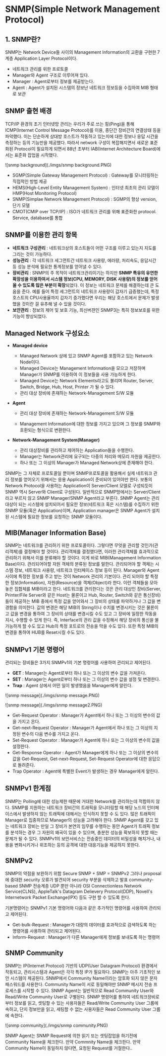 # SNMP(Simple Network Management Protocol)

## 1. SNMP란?

SNMP는 Network Device들 사이의 Management Information의 교환을 구현한 7계층 Application Layer Protocol이다.

- 네트워크 관리를 위한 프로토콜
- Manager와 Agent 구조로 이루어져 있다.
- Manager : Agent로부터 정보를 제공받는다.
- Agent : Agent가 설치된 시스템의 정보난 네트워크 정보등을 수집하여 MIB 형태로 보관

## SNMP 출현 배경

TCP/IP 환경의 초기 인터넷망 관리는 우리가 주로 쓰는 핑(Ping)을 통해 ICMP(Internet Control Message Protocol)를 이용, 종단간 장비간의 연결상태 등을 파악했다. 이는 단순하게 상대방 호스트가 작동하고 있는지에 대한 정보나 응답 시간을 측정하는 등의 기능만을 제공했다. 따라서 network 구성이 복잡해지면서 새로운 표준화된 Protocol이 필요하게 되면서 88년 초부터 IAB(Internet Architecture Board)에서는 표준화 잡업을 시작했다.

![snmp background](./imgs/snmp background.PNG)

- SGMP(Simple Gateway Management Protocol) : Gateway를 모니터링하는 직접적인 방법 제공
- HEMS(High-Level Entity Management System) : 인터넷 최초의 관리 모델이 HMP(Host Monitoring Protocol)
- SNMP(Simplae Network Management Protocol) : SGMP의 향상 version, 단기 모델
- CMOT(CMIP over TCP/IP) : ISO가 네트워크 관리를 위해 표준화한 protocol. Service, database를 통합

 ## SNMP를 이용한 관리 항목

- **네트워크 구성관리** : 네트워크상의 호스트들이 어떤 구조를 이루고 있는지 지도를 그리는 것이 가능하다.
- **성능관리** : 각 네트워크 세그먼트간 네트워크 사용량, 에러량, 처리속도, 응답시간 등 성능 분석에 필요한 통계정보를 얻어낼 수 있다.
- **장비관리** : SNMP의 주 목적이 네트워크관리이기는 하지만 **SNMP 특유의 유연한 확장성을 이용하여서 시스템 정보(CPU, MEMORY, DISK 사용량)의 정보를 얻어올 수 있도록 많은 부분이 확장**되었다. 이 정보는 네트워크 문제를 해결하는데 큰 도움을 준다. 예를 들어 특정 세그먼트의 네트워크 사용량이 갑자기 급증했는데, 특정 호스트의 CPU사용율까지 갑자기 증가했다면 우리는 해당 호스트에서 문제가 발생했을 것이란 걸 유추해 낼 수 있을 것이다.
- **보안관리** : 정보의 제어 및 보호 기능, 최신버젼인 SNMP3는 특히 정보보호를 위한 기능이 향상되었다.

## Managed Network 구성요소

- **Managed device**

  - Managed Network 상에 있고 SNMP Agent를 포함하고 있는 Network Node이다.
  - Managed Device는 Management Information을 모으고 저장하며 Manager가 SNMP를 이용하여 이 정보들을 사용 가능하게 한다.
  - Managed Device는 Network Elements라고도 불리며 Router, Server, Switch, Bridge, Hub, Host, Printer 가 될 수 있다.
  - 관리 대상 장비에 존재하는 Network-Management S/W 모듈

- **Agent**

  - 관리 대상 장비에 존재하는 Network-Management S/W 모듈

  - Management Information에 대한 정보를 가지고 있으며 그 정보를 SNMP와 호환되는 형식으로 변환한다.

- **Network-Management System(Manager)**
  - 관리 대상장비를 관리하고 제어하는 Application들을 수행한다.
  - Manager는 Network관리에 요구되는 다중의 처리와 메모리 자원을 제공한다.
  - 하나 또는 그 이상의 Manager가 Managed Network상에 존재해야 한다.

SNMP는 그 자체로 프로토콜일 뿐이며 SNMP프로토콜을 활용해서 실제 네트워크 관리 정보를 얻어오기 위해서는 응용 Application이 준비되어 있어야만 한다. 보통의 Network Protocol을 사용하는 Application이 Server/Client 모델로 구성되듯이 SNMP 역시 Server와 Client로 구성된다.
일반적으로 SNMP망에서는 Server/Client라고 부르지 않고 SNMP Manager/SNMP Agent라고 부른다. SNMP Agent는 관리대상이 되는 시스템에 설치되어서 필요한 정보(네트워크 혹은 시스템)를 수집하기 위한 SNMP 모듈(혹은 Application)이며, Application manager은 SNMP Agent가 설치된 시스템에 필요한 정보를 요청하는 SNMP 모듈이다.

## MIB(Manager Information Base)

SNMP는 네트워크를 관리하기 위한 프로토콜이다. 그렇다면 무엇을 관리할 것인가(관리객체)를 결정해야 할 것이다. 관리객체를 결정했다면, 이러한 관리객체를 효과적으로 관리하기 위해서 이를 분류해야 할 것이다. 이게 바로 MIB(Management Information Base)이다. 관리되어야할 자원 객체의 분류된 정보를 말한다. 관리되어야 할 객체는 시스템 정보, 네트워크 사용량, 네트워크 인터페이스 정보 등이 된다.
Manager와 Agent사이에 특정한 정보를 주고 받는 것이 Network 관리의 기본이다. 관리 되어야 할 특정한 정보(Information), 자원(Resource)을 객체(Object)라 한다. 이런 객체들을 모아놓은 집합체를 MIB이라고 한다.
네트워크를 관리한다는 것은 관리 대상인 장비(Server, Printer/File Server와 같은 Host는 물론이고 Hub, Router, Switch와 같은 통신장비) 들이 제공하는 MIB 중에서 특정 값을 얻어와서 그 장비의 상태를 파악하거나 그 값을 변경함을 의미한다. 값의 변경은 해당 MIB의 String이나 수치를 변경시키는 것은 물론이고 값을 변경을 통하여 그 장비의 상태를 변경시킬 수도 있고 그 장비에 일정한 작동을 지시, 수행할 수 있게 한다. 즉, Interface의 관리 값을 수정해서 해당 장비의 통신을 불가능하게 할 수도 있고 Hub의 특정 포트로의 전송을 막을 수도 있다. 또한 특정 MIB의 변경을 통하여 HUB를 Reset시킬 수도 있다.

## SNMPv1 기본 명령어

관리되는 장비들은 3가지 SNMPv1의 기본 명령어를 사용하여 관리되고 제어된다.

- **GET** : Manager는 Agent로부터 하나 또는 그 이상의 변수 값을 가져온다.
- **SET** : Manager는 Agent로부터 하나 또는 그 이상의 변수 값을 설정 및 변경한다.
- **Trap** : Agent 상에서 어떤 일이 발생했음을 Manager에게 알린다.

![snmp message](./imgs/snmp message.PNG)

![snmp message](./imgs/snmp message2.PNG)

- Get-Request Operator : Manager가 Agent에서 하나 또는 그 이상의 변수의 값을 가지고 온다.
- Get-next-Request Operator : Manager가 Agent에서 하나 또는 그 이상의 지정된 변수의 다음 변수를 가지고 온다.
- Set-Request Operator : Manager가 Agent에 하나 또는 그 이상의 변수의 값을 설정한다.
- Get-Response Operator : Agent가 Manager에게 하나 또는 그 이상의 변수의 값을 Get-Request, Get-next-Request, Set-Request Operator에 대한 응답으로 돌려준다.
- Trap Operator : Agent에 특별한 Event가 발생하는 경우 Manager에게 알린다.

## SNMPv1 한계점

SNMP는 Polling에 대한 성능제한 때문에 거대한 Network를 관리하는데 적합하지 않다.
SNMP를 지원하는 네트워크 장비간의 트래픽을 모니터링할 때 해당 노드의 인터페이스에서 발생하지 않는 트래픽에 대해서는 인식하지 못할 수 도 있다.
많은 트래픽이 Manager로 집중하므로 Manager의 성능을 고려해야 한다.
SNMP Agent를 갖고 있는 네트워크 장비는 만일 그 장비가 본연의 임무를 수행하는 동안 Agent가 트래픽 정보를 분석하는 경우 그 자원의 왜곡이 있을 수 있으며, 충분한 성능을 확보하지 못할 때는 문제가 될 수 있다.
SNMPv1의 보안서비스는 전송중인 데이터의 비밀성을 해치거나, 내용을 변화시키거나 위조하는 등의 공격에 대한 대응기능을 제공하지 못한다.

## SNMPv2

SNMP의 약점을 보완하기 위함
Secure SNMP + SMP = SNMPv2
그러나 proposal에 중대한 security 오류가 발견되어 security 부분을 삭제하고 발표
community-based SNMP
전송계층 UDP 뿐만 아니라 OSI Connectionless Network Service(CLNS), AppleTalk's Datagram Delievery Protocol(DDP), Novell's Internetwork Packet Exchange(IPX) 등도 구현 할 수 있도록 한다.

기본명령어는 SNMPv1 기본 명령어와 다음과 같은 추가적인 명령어를 사용하여 관리되고 제어된다.

- Get-bulk-Request : Manager가 대량의 데이터를 효과적으로 검색하도록 하는 명령어를 사용하여 관리되고 제어된다.
- Inform-Request : Manager가 다른 Manager에게 정보를 보내도록 하는 명령어

## SNMP Community

SNMP는 IP(Internet Protocol) 기반의 UDP(User Datagram Protocol) 환경에서 작동되고, 관리시스템과 Agent은 각각 특정 IP가 필요하다.
SNMP는 아주 기초적인 보안 시스템이 제공된다. SNMP에서 Community Name이라는 암호화 되지 않은 문자 패스워드를 사용한다. Community Name이 서로 동일해야만 SNMP 메시지 전송 프로세스를 시작할 수 있다. SNMP Agent는 일반적으로 Read Community User와 Read/Write Community User로 구별된다. SNMP 명령어를 통하여 네트워크장비로부터 정보를 읽고, 셋팅할 수 있는 사용자들은 Read/Write Community User 그룹에 속하고, 단지 정보만을 읽고, 세팅할 수 없는 사용자들은 Read Community User 그룹에 속한다.

![snmp community](./imgs/snmp community.PNG)

SNMP Agent는 SNMP Request에 의한 읽기 또는 셋팅잡업을 하기전에 Community Name을 체크한다. 만약 Commnity Name을 체크한다. 만약 Community Name이 동일하지 않다면, 요청된 Request를 거절한다..